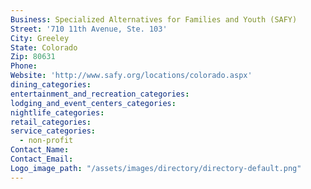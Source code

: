 ```yaml
---
Business: Specialized Alternatives for Families and Youth (SAFY)
Street: '710 11th Avenue, Ste. 103'
City: Greeley
State: Colorado
Zip: 80631
Phone:
Website: 'http://www.safy.org/locations/colorado.aspx'
dining_categories:
entertainment_and_recreation_categories:
lodging_and_event_centers_categories:
nightlife_categories:
retail_categories:
service_categories:
  - non-profit
Contact_Name:
Contact_Email:
Logo_image_path: "/assets/images/directory/directory-default.png"
---
```



